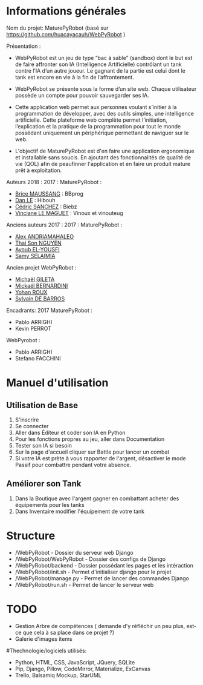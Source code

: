 ﻿# Informations générales
Nom du projet: MaturePyRobot (basé sur https://github.com/huacayacauh/WebPyRobot )

Présentation :
- WebPyRobot est un jeu de type “bac à sable” (sandbox) dont le but est de faire affronter son IA (Intelligence Artificielle) contrôlant un tank contre l’IA d’un autre joueur. 
Le gagnant de la partie est celui dont le tank est encore en vie à la fin de l’affrontement.

- WebPyRobot se présente sous la forme d’un site web. Chaque utilisateur possède un compte pour pouvoir sauvegarder ses IA. 

- Cette application web permet aux personnes voulant s’initier à la programmation de développer, avec des outils simples, une intelligence artificielle. Cette plateforme web complète permet l’initiation, l’explication et la pratique de la programmation pour tout le monde possédant uniquement un périphérique permettant de naviguer sur le web.

- L'objectif de MaturePyRobot est d'en faire une application ergonomique et installable sans soucis. En ajoutant des fonctionnalités de qualité de vie (QOL) afin de peaufinner l'application et en faire un produit mature prêt à exploitation.

Auteurs 2018 :
2017 : MaturePyRobot :
- [Brice MAUSSANG](mailto:brice.maussang@etu.univ-amu.fr) : BBprog
- [Dan LE](mailto:dan.le@etu.univ-amu.fr) : Hibouh
- [Cédric SANCHEZ](mailto:cedric.sanchez@etu.univ-amu.fr) : Biebz
- [Vinciane LE MAGUET](mailto:vinciane.le-maguet@etu.univ-amu.fr) : Vinoux et vinouteug

Anciens auteurs 2017 :
2017 : MaturePyRobot :
- [Alex ANDRIAMAHALEO](mailto:alex.andriamahaleo@etu.univ-amu.fr)
- [Thai Son NGUYEN](mailto:thai-son.nguyen@etu.univ-amu.fr)
- [Ayoub EL-YOUSFI](mailto:ayoub.elyousfi@etu.univ-amu.fr)
- [Samy SELAIMIA](mailto:samy.selaimia@etu.univ-amu.fr)

Ancien projet WebPyRobot :
- [Michaël GILETA](mailto:michael.gileta@etu.univ-amu.fr)
- [Mickaël BERNARDINI](mailto:mickael.bernardini@etu.univ-amu.fr)
- [Yohan ROUX](mailto:yohan.roux@etu.univ-amu.fr)
- [Sylvain DE BARROS](mailto:sylvain.debarros@etu.univ-amu.fr)

Encadrants:
2017 MaturePyRobot :
- Pablo ARRIGHI
- Kevin PERROT

WebPyrobot :
- Pablo ARRIGHI
- Stefano FACCHINI

# Manuel d'utilisation
## Utilisation de Base
1. S'inscrire
2. Se connecter
3. Aller dans Éditeur et coder son IA en Python
4. Pour les fonctions propres au jeu, aller dans Documentation 
5. Tester son IA si besoin
6. Sur la page d'accueil cliquer sur Battle pour lancer un combat
7. Si votre IA est prète à vous rapporter de l'argent, désactiver le mode Passif pour combattre pendant votre absence.

## Améliorer son Tank
1. Dans la Boutique avec l'argent gagner en combattant acheter des équipements pour les tanks
2. Dans Inventaire modifier l'équipement de votre tank

# Structure
- /WebPyRobot - Dossier du serveur web Django
- /WebPyRobot/WebPyRobot - Dossier des configs de Django
- /WebPyRobot/backend - Dossier possédant les pages et les intéraction
- /WebPyRobot/init.sh - Permet d'initialiser django pour le projet
- /WebPyRobot/manage.py - Permet de lancer des commandes Django
- /WebPyRobot/run.sh - Permet de lancer le serveur web

# TODO
- Gestion Arbre de compétences ( demande d'y réfléchir un peu plus, est-ce que cela à sa place dans ce projet ?)
- Galerie d'images items

#Thechnologie/logiciels utilisés:
- Python, HTML, CSS, JavaScript, JQuery, SQLite
- Pip, Django, Pillow, CodeMirror, Materialize, ExCanvas
- Trello, Balsamiq Mockup, StarUML
